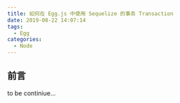 ```yaml
---
title: 如何在 Egg.js 中使用 Sequelize 的事务 Transaction
date: 2019-08-22 14:07:14
tags:
  - Egg
categories:
  - Node
---
```


## 前言

to be continiue...
